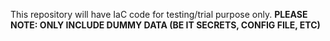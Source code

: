 This repository will have IaC code for testing/trial purpose only.
**PLEASE NOTE: ONLY INCLUDE DUMMY DATA (BE IT SECRETS, CONFIG FILE, ETC)**
